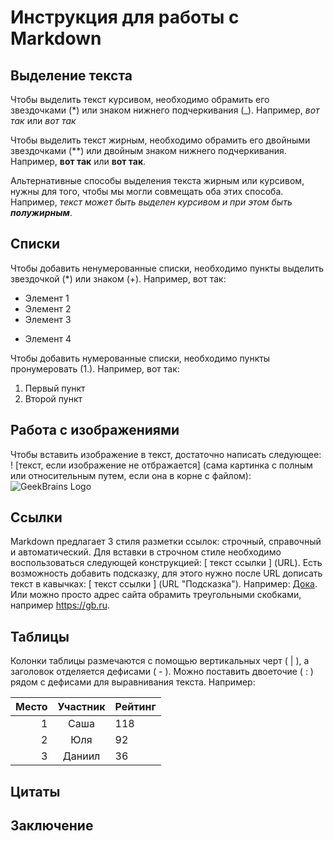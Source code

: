 # Инструкция для работы с Markdown

## Выделение текста

Чтобы выделить текст курсивом, необходимо обрамить его звездочками (*) или знаком нижнего подчеркивания (_). Например, *вот так* или _вот так_

Чтобы выделить текст жирным, необходимо обрамить его двойными звездочками (**) или двойным знаком нижнего подчеркивания. Например, **вот так** или __вот так__.

Альтернативные способы выделения текста жирным или курсивом, нужны для того, чтобы мы могли совмещать оба этих способа. Например, _текст может быть выделен курсивом и при этом быть **полужирным**_.

## Списки

Чтобы добавить ненумерованные списки, необходимо пункты выделить звездочкой (*) или знаком (+). 
Например, вот так:
* Элемент 1
* Элемент 2
* Элемент 3
+ Элемент 4

Чтобы добавить нумерованные списки, необходимо пункты пронумеровать (1.).
Например, вот так:
1. Первый пункт
2. Второй пункт

## Работа с изображениями

Чтобы вставить изображение в текст, достаточно написать следующее: ! [текст, если изображение не отбражается] (сама картинка с полным или относительным путем, если она в корне с файлом):
![GeekBrains Logo](GeekBrains.png)

## Ссылки

Markdown предлагает 3 стиля разметки ссылок: строчный, справочный и автоматический. Для вставки в строчном стиле необходимо воспользоваться следующей конструкцией: [ текст ссылки ] (URL). Есть возможность добавить подсказку, для этого нужно после URL дописать текст в кавычках: [ текст ссылки ] (URL "Подсказка"). Например: [Дока](https:://doka.guide "Энциклопедия про Web-dev"). Или можно просто адрес сайта обрамить треугольными скобками, например <https://gb.ru>.

## Таблицы

Колонки таблицы размечаются с помощью вертикальных черт ( | ), а заголовок отделяется дефисами ( - ). Можно поставить двоеточие ( : ) рядом с дефисами для выравнивания текста. Например:

| Место | Участник | Рейтинг |
|------:|:--------:|:--------|
| 1     | Саша     | 118     |
| 2     | Юля      | 92      |
| 3     | Даниил   | 36      |


## Цитаты

## Заключение